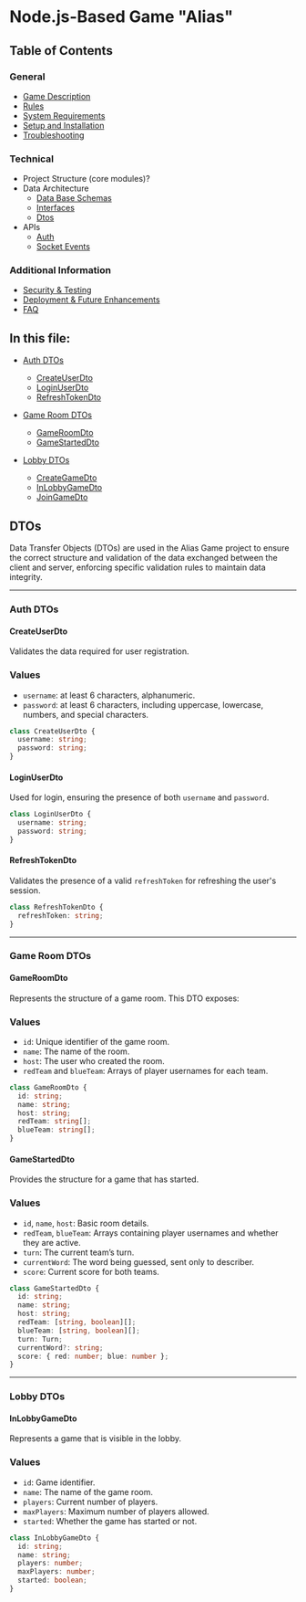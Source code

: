 # Node.js-Based Game "Alias"

## Table of Contents

### General

- [Game Description](../../README.md#game-description)
- [Rules](../../README.md#rules)
- [System Requirements](../../README.md#system-requirements)
- [Setup and Installation](../../README.md#system-requirements#setup-and-installation)
- [Troubleshooting](../../README.md#system-requirements#troubleshooting)

### Technical

- Project Structure (core modules)?
- Data Architecture
  - [Data Base Schemas](./database-schemas.md#structure)
  - [Interfaces](./interfaces.md#game-interfaces-documentation)
  - [Dtos](#dtos)
- APIs
  - [Auth](../APIs/auth.md#authentication)
  - [Socket Events](../APIs/socket-events.md#socket-events-documentation)

### Additional Information

- [Security & Testing](documentation/security.md)
- [Deployment & Future Enhancements](documentation/deployment.md)
- [FAQ](documentation/faq.md)

## In this file:

- [Auth DTOs](#auth-dtos)
  - [CreateUserDto](#createuserdto)
  - [LoginUserDto](#loginuserdto)
  - [RefreshTokenDto](#refreshtokendto)
- [Game Room DTOs](#game-room-dtos)

  - [GameRoomDto](#gameroomdto)
  - [GameStartedDto](#gamestarteddto)

- [Lobby DTOs](#lobby-dtos)
  - [CreateGameDto](#creategamedto)
  - [InLobbyGameDto](#inlobbygamedto)
  - [JoinGameDto](#joingamedto)

## DTOs

Data Transfer Objects (DTOs) are used in the Alias Game project to ensure the correct structure and validation of the data exchanged between the client and server, enforcing specific validation rules to maintain data integrity.

---

### Auth DTOs

#### CreateUserDto

Validates the data required for user registration.

### Values

- `username`: at least 6 characters, alphanumeric.
- `password`: at least 6 characters, including uppercase, lowercase, numbers, and special characters.

```typescript
class CreateUserDto {
  username: string;
  password: string;
}
```

#### LoginUserDto

Used for login, ensuring the presence of both `username` and `password`.

```typescript
class LoginUserDto {
  username: string;
  password: string;
}
```

#### RefreshTokenDto

Validates the presence of a valid `refreshToken` for refreshing the user's session.

```typescript
class RefreshTokenDto {
  refreshToken: string;
}
```

---

### Game Room DTOs

#### GameRoomDto

Represents the structure of a game room. This DTO exposes:

### Values

- `id`: Unique identifier of the game room.
- `name`: The name of the room.
- `host`: The user who created the room.
- `redTeam` and `blueTeam`: Arrays of player usernames for each team.

```typescript
class GameRoomDto {
  id: string;
  name: string;
  host: string;
  redTeam: string[];
  blueTeam: string[];
}
```

#### GameStartedDto

Provides the structure for a game that has started.

### Values

- `id`, `name`, `host`: Basic room details.
- `redTeam`, `blueTeam`: Arrays containing player usernames and whether they are active.
- `turn`: The current team’s turn.
- `currentWord`: The word being guessed, sent only to describer.
- `score`: Current score for both teams.

```typescript
class GameStartedDto {
  id: string;
  name: string;
  host: string;
  redTeam: [string, boolean][];
  blueTeam: [string, boolean][];
  turn: Turn;
  currentWord?: string;
  score: { red: number; blue: number };
}
```

---

### Lobby DTOs

#### InLobbyGameDto

Represents a game that is visible in the lobby.

### Values

- `id`: Game identifier.
- `name`: The name of the game room.
- `players`: Current number of players.
- `maxPlayers`: Maximum number of players allowed.
- `started`: Whether the game has started or not.

```typescript
class InLobbyGameDto {
  id: string;
  name: string;
  players: number;
  maxPlayers: number;
  started: boolean;
}
```

